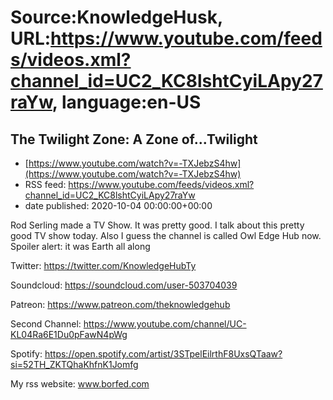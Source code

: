 # Source:KnowledgeHusk, URL:https://www.youtube.com/feeds/videos.xml?channel_id=UC2_KC8lshtCyiLApy27raYw, language:en-US

## The Twilight Zone: A Zone of...Twilight
 - [https://www.youtube.com/watch?v=-TXJebzS4hw](https://www.youtube.com/watch?v=-TXJebzS4hw)
 - RSS feed: https://www.youtube.com/feeds/videos.xml?channel_id=UC2_KC8lshtCyiLApy27raYw
 - date published: 2020-10-04 00:00:00+00:00

Rod Serling made a TV Show. It was pretty good. I talk about this pretty good TV show today. Also I guess the channel is called Owl Edge Hub now.
Spoiler alert: it was Earth all along

Twitter: https://twitter.com/KnowledgeHubTy

Soundcloud: https://soundcloud.com/user-503704039

Patreon: https://www.patreon.com/theknowledgehub

Second Channel: https://www.youtube.com/channel/UC-KL04Ra6E1Du0pFawN4pWg

Spotify: https://open.spotify.com/artist/3STpelEilrthF8UxsQTaaw?si=52TH_ZKTQhaKhfnK1Jomfg

My rss website: www.borfed.com

